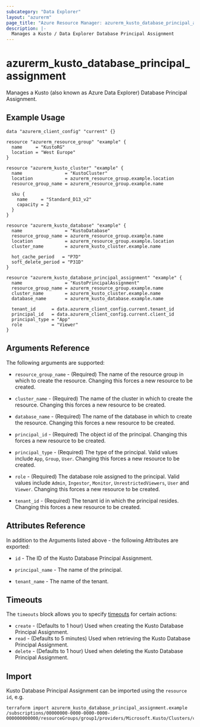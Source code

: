 ```yaml
---
subcategory: "Data Explorer"
layout: "azurerm"
page_title: "Azure Resource Manager: azurerm_kusto_database_principal_assignment"
description: |-
  Manages a Kusto / Data Explorer Database Principal Assignment
---
```


# azurerm_kusto_database_principal_assignment

Manages a Kusto (also known as Azure Data Explorer) Database Principal Assignment.

## Example Usage

```hcl
data "azurerm_client_config" "current" {}

resource "azurerm_resource_group" "example" {
  name     = "KustoRG"
  location = "West Europe"
}

resource "azurerm_kusto_cluster" "example" {
  name                = "KustoCluster"
  location            = azurerm_resource_group.example.location
  resource_group_name = azurerm_resource_group.example.name

  sku {
    name     = "Standard_D13_v2"
    capacity = 2
  }
}

resource "azurerm_kusto_database" "example" {
  name                = "KustoDatabase"
  resource_group_name = azurerm_resource_group.example.name
  location            = azurerm_resource_group.example.location
  cluster_name        = azurerm_kusto_cluster.example.name

  hot_cache_period   = "P7D"
  soft_delete_period = "P31D"
}

resource "azurerm_kusto_database_principal_assignment" "example" {
  name                = "KustoPrincipalAssignment"
  resource_group_name = azurerm_resource_group.example.name
  cluster_name        = azurerm_kusto_cluster.example.name
  database_name       = azurerm_kusto_database.example.name

  tenant_id      = data.azurerm_client_config.current.tenant_id
  principal_id   = data.azurerm_client_config.current.client_id
  principal_type = "App"
  role           = "Viewer"
}
```

## Arguments Reference

The following arguments are supported:

* `resource_group_name` - (Required) The name of the resource group in which to create the resource. Changing this forces a new resource to be created.

* `cluster_name` - (Required) The name of the cluster in which to create the resource. Changing this forces a new resource to be created.

* `database_name` - (Required) The name of the database in which to create the resource. Changing this forces a new resource to be created.

* `principal_id` - (Required) The object id of the principal. Changing this forces a new resource to be created.

* `principal_type` - (Required) The type of the principal. Valid values include `App`, `Group`, `User`. Changing this forces a new resource to be created.

* `role` - (Required) The database role assigned to the principal. Valid values include `Admin`, `Ingestor`, `Monitor`, `UnrestrictedViewers`, `User` and `Viewer`. Changing this forces a new resource to be created.

* `tenant_id` - (Required) The tenant id in which the principal resides. Changing this forces a new resource to be created.

## Attributes Reference

In addition to the Arguments listed above - the following Attributes are exported: 

* `id` - The ID of the Kusto Database Principal Assignment.

* `principal_name` - The name of the principal.

* `tenant_name` - The name of the tenant.

## Timeouts

The `timeouts` block allows you to specify [timeouts](https://www.terraform.io/docs/configuration/resources.html#timeouts) for certain actions:

* `create` - (Defaults to 1 hour) Used when creating the Kusto Database Principal Assignment.
* `read` - (Defaults to 5 minutes) Used when retrieving the Kusto Database Principal Assignment.
* `delete` - (Defaults to 1 hour) Used when deleting the Kusto Database Principal Assignment.

## Import

Kusto Database Principal Assignment can be imported using the `resource id`, e.g.

```shell
terraform import azurerm_kusto_database_principal_assignment.example /subscriptions/00000000-0000-0000-0000-000000000000/resourceGroups/group1/providers/Microsoft.Kusto/Clusters/cluster1/Databases/database1/PrincipalAssignments/assignment1
```
